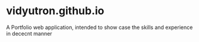 # vidyutron.github.io
A Portfolio web application, intended to show case the skills and experience in dececnt manner
